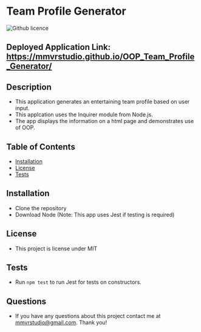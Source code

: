 # Team Profile Generator 
![Github licence](http://img.shields.io/badge/license-MIT-blue.svg)

## Deployed Application Link: https://mmvrstudio.github.io/OOP_Team_Profile_Generator/

## Description 
- This application generates an entertaining team profile based on user input.
- This applcation uses the Inquirer module from Node.js.
- The app displays the information on a html page and demonstrates use of OOP.
 
## Table of Contents
* [Installation](#installation)
* [License](#license)
* [Tests](#tests)

## Installation 
- Clone the repository
- Download Node
(Note: This app uses Jest if testing is required)

## License 
- This project is license under MIT

## Tests
- Run `npm test` to run Jest for tests on constructors. 

## Questions
- If you have any questions about this project contact me at mmvrstudio@gmail.com. Thank you! 
